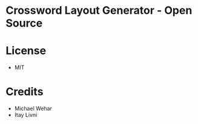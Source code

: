 # Crossword Layout Generator - Open Source

# License
- MIT

# Credits
- Michael Wehar
- Itay Livni
